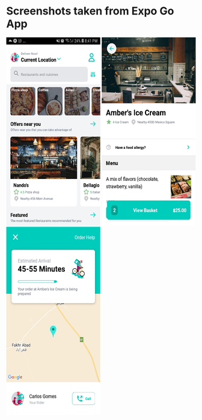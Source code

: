 # Screenshots taken from Expo Go App

<div>
<img src="assets/screenshots/Screenshot_20230811-204145.jpg" width="250" height="500" />

<img src="assets/screenshots/Screenshot_20230811-204205.jpg" width="250" height="500" />

<img src="assets/screenshots/Screenshot_20230811-204256.jpg" width="250" height="500" />
</div>
